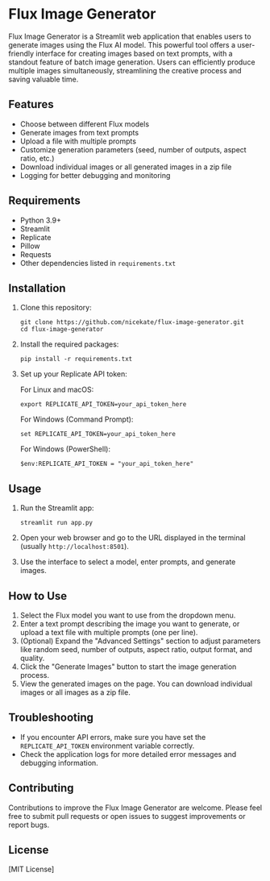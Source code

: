 # Flux Image Generator

Flux Image Generator is a Streamlit web application that enables users to generate images using the Flux AI model. This powerful tool offers a user-friendly interface for creating images based on text prompts, with a standout feature of batch image generation. Users can efficiently produce multiple images simultaneously, streamlining the creative process and saving valuable time.

## Features

- Choose between different Flux models
- Generate images from text prompts
- Upload a file with multiple prompts
- Customize generation parameters (seed, number of outputs, aspect ratio, etc.)
- Download individual images or all generated images in a zip file
- Logging for better debugging and monitoring

## Requirements

- Python 3.9+
- Streamlit
- Replicate
- Pillow
- Requests
- Other dependencies listed in `requirements.txt`

## Installation

1. Clone this repository:
   ```
   git clone https://github.com/nicekate/flux-image-generator.git
   cd flux-image-generator
   ```

2. Install the required packages:
   ```
   pip install -r requirements.txt
   ```

3. Set up your Replicate API token:
   
   For Linux and macOS:
   ```
   export REPLICATE_API_TOKEN=your_api_token_here
   ```

   For Windows (Command Prompt):
   ```
   set REPLICATE_API_TOKEN=your_api_token_here
   ```

   For Windows (PowerShell):
   ```
   $env:REPLICATE_API_TOKEN = "your_api_token_here"
   ```

## Usage

1. Run the Streamlit app:
   ```
   streamlit run app.py
   ```

2. Open your web browser and go to the URL displayed in the terminal (usually `http://localhost:8501`).

3. Use the interface to select a model, enter prompts, and generate images.

## How to Use

1. Select the Flux model you want to use from the dropdown menu.
2. Enter a text prompt describing the image you want to generate, or upload a text file with multiple prompts (one per line).
3. (Optional) Expand the "Advanced Settings" section to adjust parameters like random seed, number of outputs, aspect ratio, output format, and quality.
4. Click the "Generate Images" button to start the image generation process.
5. View the generated images on the page. You can download individual images or all images as a zip file.

## Troubleshooting

- If you encounter API errors, make sure you have set the `REPLICATE_API_TOKEN` environment variable correctly.
- Check the application logs for more detailed error messages and debugging information.

## Contributing

Contributions to improve the Flux Image Generator are welcome. Please feel free to submit pull requests or open issues to suggest improvements or report bugs.

## License

[MIT License]
